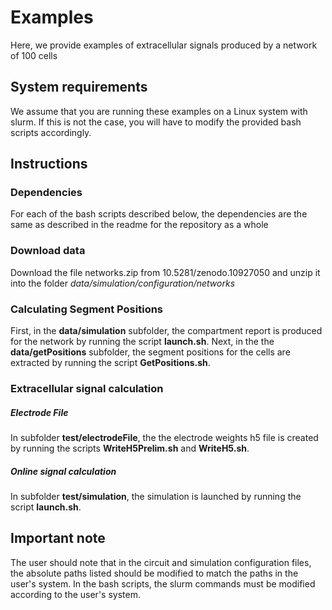 # Examples

Here, we provide examples of extracellular signals produced by a network of 100 cells

## System requirements

We assume that you are running these examples on a Linux system with slurm. If this is not the case, you will have to modify the provided bash scripts accordingly.

## Instructions

### Dependencies
For each of the bash scripts described below, the dependencies are the same as described in the readme for the repository as a whole

### Download data
Download the file networks.zip from 10.5281/zenodo.10927050 and unzip it into the folder *data/simulation/configuration/networks*

### Calculating Segment Positions

First, in the **data/simulation** subfolder, the compartment report is produced for the network by running the script **launch.sh**. Next, in the the **data/getPositions** subfolder, the segment positions for the cells are extracted by running the script **GetPositions.sh**.

### Extracellular signal calculation

##### Electrode File

In subfolder **test/electrodeFile**, the the electrode weights h5 file is created by running the scripts **WriteH5Prelim.sh** and **WriteH5.sh**. 

##### Online signal calculation
In subfolder **test/simulation**, the simulation is launched by running the script **launch.sh**. 

## Important note
The user should note that in the circuit and simulation configuration files, the absolute paths listed should be modified to match the paths in the user's system. In the bash scripts, the slurm commands must be modified according to the user's system.
